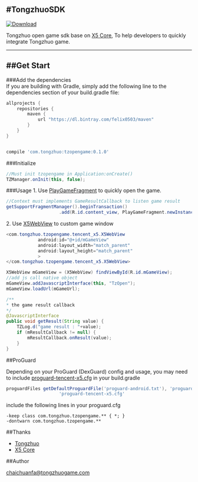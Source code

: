 #TongzhuoSDK
---------
[ ![Download](https://api.bintray.com/packages/felix0503/maven/tzopengame/images/download.svg) ](https://bintray.com/felix0503/maven/tzopengame/_latestVersion)
    
Tongzhuo open game sdk base on [X5 Core](http://x5.tencent.com/), To help developers to quickly integrate Tongzhuo game.    
 
-----------

##Get Start
----------

###Add the dependencies   
If you are building with Gradle, simply add the following line to the dependencies section of your build.gradle file:     

```Groovy
allprojects {
    repositories {
        maven {
            url "https://dl.bintray.com/felix0503/maven"
        }
    }
}


compile 'com.tongzhuo:tzopengame:0.1.0'
```

###Initialize  
```java
//Must init tzopengame in Application:onCreate()
TZManager.onInit(this, false);
```
###Usage
1\. Use [PlayGameFragment](https://github.com/chaichuanfa/TongzhuoSDK/blob/master/tzopengame/src/main/java/com/tongzhuo/tzopengame/ui/PlayGameFragment.java) to quickly open the game.    
  
```Java
//Context must implements GameResultCallback to listen game result
getSupportFragmentManager().beginTransaction()
                    .add(R.id.content_view, PlayGameFragment.newInstance(game_url), tag).commit();
```                  
2\. Use [X5WebView](https://github.com/chaichuanfa/TongzhuoSDK/blob/master/tzopengame/src/main/java/com/tongzhuo/tzopengame/tencent_x5/X5WebView.java) to custom game window   
  
```Java                    
<com.tongzhuo.tzopengame.tencent_x5.X5WebView
            android:id="@+id/mGameView"
            android:layout_width="match_parent"
            android:layout_height="match_parent"
            >
</com.tongzhuo.tzopengame.tencent_x5.X5WebView>

X5WebView mGameView = (X5WebView) findViewById(R.id.mGameView);
//add js call native object
mGameView.addJavascriptInterface(this, "TzOpen");
mGameView.loadUrl(mGameUrl); 

/**
* the game result callback
*/
@JavascriptInterface
public void getResult(String value) {
	TZLog.d("game result : "+value);
    if (mResultCallback != null) {
	    mResultCallback.onResult(value);
    }
}
```  

##ProGuard  

Depending on your ProGuard (DexGuard) config and usage, you may need to include [proguard-tencent-x5.cfg](https://github.com/chaichuanfa/TongzhuoSDK/blob/master/app/proguard-tencent-x5.cfg) in your build.gradle   

```Groovy
proguardFiles getDefaultProguardFile('proguard-android.txt'), 'proguard-rules.pro',
                    'proguard-tencent-x5.cfg'
```   
include the following lines in your proguard.cfg    

```
-keep class com.tongzhuo.tzopengame.** { *; }
-dontwarn com.tongzhuo.tzopengame.**
```  

##Thanks  

* [Tongzhuo](http://www.tongzhuogame.com/) 
* [X5 Core](http://x5.tencent.com/) 

##Author  

chaichuanfa@tongzhuogame.com


